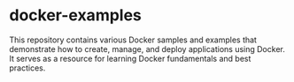 # docker-examples
This repository contains various Docker samples and examples that demonstrate how to create, manage, and deploy applications using Docker. It serves as a resource for learning Docker fundamentals and best practices.
